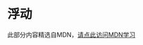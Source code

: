 # 浮动

此部分内容精选自MDN，[请点此访问MDN学习](https://developer.mozilla.org/zh-CN/docs/Learn/CSS/CSS_layout/Floats)